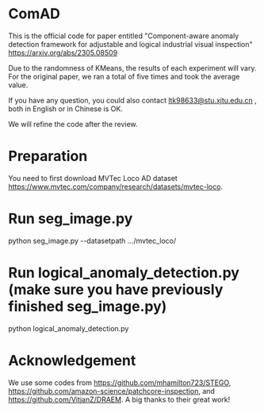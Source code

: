 # ComAD
This is the official code for paper entitled "Component-aware anomaly detection framework for adjustable and logical industrial visual inspection" https://arxiv.org/abs/2305.08509

Due to the randomness of KMeans, the results of each experiment will vary. For the original paper, we ran a total of five times and took the average value. 

If you have any question, you could also contact ltk98633@stu.xjtu.edu.cn , both in English or in Chinese is OK.

We will refine the code after the review.
# Preparation
You need to first download MVTec Loco AD dataset https://www.mvtec.com/company/research/datasets/mvtec-loco.

# Run seg_image.py
python seg_image.py --datasetpath .../mvtec_loco/

# Run logical_anomaly_detection.py (make sure you have previously finished seg_image.py)
python logical_anomaly_detection.py
# Acknowledgement
We use some codes from https://github.com/mhamilton723/STEGO, https://github.com/amazon-science/patchcore-inspection, and https://github.com/VitjanZ/DRAEM. A big thanks to their great work!


